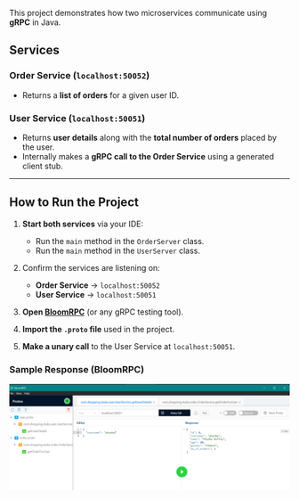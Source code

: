 This project demonstrates how two microservices communicate using **gRPC** in Java.

## Services

### Order Service (`localhost:50052`)
- Returns a **list of orders** for a given user ID.

### User Service (`localhost:50051`)
- Returns **user details** along with the **total number of orders** placed by the user.
- Internally makes a **gRPC call to the Order Service** using a generated client stub.

---

## How to Run the Project

1. **Start both services** via your IDE:
   - Run the `main` method in the `OrderServer` class.
   - Run the `main` method in the `UserServer` class.

2. Confirm the services are listening on:
   - **Order Service** → `localhost:50052`
   - **User Service** → `localhost:50051`

3. **Open [BloomRPC](https://github.com/bloomrpc/bloomrpc/releases)** (or any gRPC testing tool).

4. **Import the `.proto` file** used in the project.

5. **Make a unary call** to the User Service at `localhost:50051`.

### Sample Response (BloomRPC)
![User Service Response](./images/user-service-response.png)
